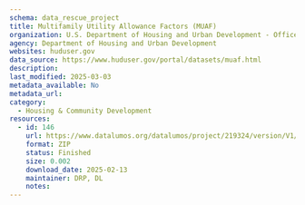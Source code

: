 ```yaml
---
schema: data_rescue_project 
title: Multifamily Utility Allowance Factors (MUAF)
organization: U.S. Department of Housing and Urban Development - Office of Policy Development and Research
agency: Department of Housing and Urban Development
websites: huduser.gov
data_source: https://www.huduser.gov/portal/datasets/muaf.html
description: 
last_modified: 2025-03-03
metadata_available: No
metadata_url: 
category:
  - Housing & Community Development 
resources:
  - id: 146
    url: https://www.datalumos.org/datalumos/project/219324/version/V1/view
    format: ZIP
    status: Finished
    size: 0.002
    download_date: 2025-02-13
    maintainer: DRP, DL
    notes: 
---
```

